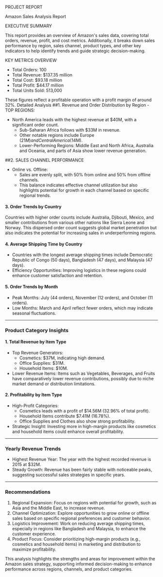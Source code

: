 PROJECT REPORT

Amazon Sales Analysis Report

EXECUTIVE SUMMARY

This report provides an overview of Amazon's sales data, covering total orders, revenue, profit, and cost metrics. Additionally, it breaks down sales performance by region, sales channel, product types, and other key indicators to help identify trends and guide strategic decision-making.

KEY METRICS OVERVIEW

- Total Orders: 100
- Total Revenue: $137.35 million
- Total Cost: $93.18 million
- Total Profit: $44.17 million
- Total Units Sold: 513,000

These figures reflect a profitable operation with a profit margin of around 32%.
Detailed Analysis
##1. Revenue and Order Distribution by Region
      - TOP REGIONS:
- North America leads with the highest revenue at $40M, with a significant order   count.
  - Sub-Saharan Africa follows with $33M in revenue.
  - Other notable regions include Europe ($21M) and  Central America ($14M).
  - Lower-Performing Regions: Middle East and North Africa, Australia and Oceania, and parts of Asia show lower revenue generation.

##2. SALES CHANNEL PERFORMANCE
- Online vs. Offline:
  - Sales are evenly split, with 50% from online and 50% from offline channels.
  - This balance indicates effective channel utilization but also highlights potential for growth in each channel based on specific regional trends.

#### 3. Order Trends by Country
Countries with higher order counts include Australia, Djibouti, Mexico, and smaller contributions from various other nations like Sierra Leone and Norway. This dispersed order count suggests global market penetration but also indicates the potential for increasing sales in underperforming regions.

#### 4. Average Shipping Time by Country
- Countries with the longest average shipping times include Democratic Republic of Congo (50 days), Bangladesh (47 days), and Malaysia (47 days).
- Efficiency Opportunities: Improving logistics in these regions could enhance customer satisfaction and retention.

#### 5. Order Trends by Month
- Peak Months: July (44 orders), November (12 orders), and October (11 orders).
- Low Months: March and April reflect fewer orders, which may indicate seasonal fluctuations.

---

### Product Category Insights

#### 1. Total Revenue by Item Type
- Top Revenue Generators:
  - Cosmetics: $37M, indicating high demand.
  - Office Supplies: $31M.
  - Household Items: $10M.
- Lower Revenue Items: Items such as Vegetables, Beverages, and Fruits have comparatively lower revenue contributions, possibly due to niche market demand or distribution limitations.

#### 2. Profitability by Item Type
- High-Profit Categories:
  - Cosmetics leads with a profit of $14.56M (32.96% of total profit).
  - Household Items contribute $7.41M (16.78%).
  - Office Supplies and Clothes also show strong profitability.
- Strategic Insight: Investing more in high-margin products like cosmetics and household items could enhance overall profitability.

---

### Yearly Revenue Trends
- Highest Revenue Year: The year with the highest recorded revenue is 2015 at $32M.
- Steady Growth: Revenue has been fairly stable with noticeable peaks, suggesting successful sales strategies in specific years.

---

### Recommendations
1. Regional Expansion: Focus on regions with potential for growth, such as Asia and the Middle East, to increase revenue.
2. Channel Optimization: Explore opportunities to grow online or offline sales based on specific regional preferences and customer behavior.
3. Logistics Improvement: Work on reducing average shipping times, especially in regions like Bangladesh and Malaysia, to enhance the customer experience.
4. Product Focus: Consider prioritizing high-margin products (e.g., cosmetics and household items) in marketing and distribution to maximize profitability.


This analysis highlights the strengths and areas for improvement within the Amazon sales strategy, supporting informed decision-making to enhance performance across regions, channels, and product categories.


